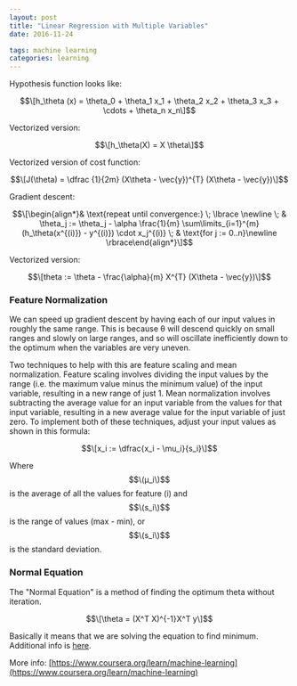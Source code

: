 ```yaml
---
layout: post
title: "Linear Regression with Multiple Variables"
date: 2016-11-24

tags: machine learning
categories: learning
---
```

Hypothesis function looks like:

$$\[h_\theta (x) = \theta_0 + \theta_1 x_1 + \theta_2 x_2 + \theta_3 x_3 + \cdots + \theta_n x_n\]$$

Vectorized version:

$$\[h_\theta(X) = X \theta\]$$

Vectorized version of cost function:

$$\[J(\theta) = \dfrac {1}{2m} (X\theta - \vec{y})^{T} (X\theta - \vec{y})\]$$

Gradient descent:

$$\[\begin{align*}& \text{repeat until convergence:} \; \lbrace \newline \; & \theta_j := \theta_j - \alpha \frac{1}{m} \sum\limits_{i=1}^{m} (h_\theta(x^{(i)}) - y^{(i)}) \cdot x_j^{(i)} \;  & \text{for j := 0..n}\newline \rbrace\end{align*}\]$$

Vectorized version:

$$\[theta := \theta - \frac{\alpha}{m} X^{T} (X\theta - \vec{y})\]$$

### Feature Normalization

We can speed up gradient descent by having each of our input values in roughly the same range. This is because θ will descend quickly on small ranges and slowly on large ranges, and so will oscillate inefficiently down to the optimum when the variables are very uneven.

Two techniques to help with this are feature scaling and mean normalization. Feature scaling involves dividing the input values by the range (i.e. the maximum value minus the minimum value) of the input variable, resulting in a new range of just 1. Mean normalization involves subtracting the average value for an input variable from the values for that input variable, resulting in a new average value for the input variable of just zero. To implement both of these techniques, adjust your input values as shown in this formula:

$$\[x_i := \dfrac{x_i - \mu_i}{s_i}\]$$

Where $$\(μ_i\)$$ is the average of all the values for feature (i) and $$\(s_i\)$$ is the range of values (max - min), or $$\(s_i\)$$ is the standard deviation.

### Normal Equation

The "Normal Equation" is a method of finding the optimum theta without iteration.

$$\[\theta = (X^T X)^{-1}X^T y\]$$

Basically it means that we are solving the equation to find minimum. Additional info is [here](http://eli.thegreenplace.net/2014/derivation-of-the-normal-equation-for-linear-regression).

More info:
[https://www.coursera.org/learn/machine-learning](https://www.coursera.org/learn/machine-learning)